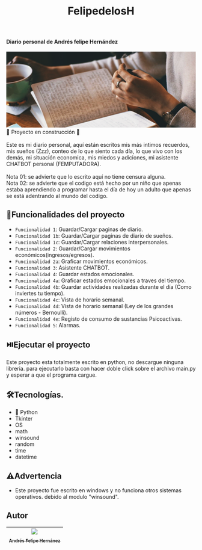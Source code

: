 <h1 align="center"> FelipedelosH </h1>
<br>
<h4>Diario personal de Andrés felipe Hernández</h4>

![Banner](docs/banner.png)
:construction: Proyecto en construcción :construction:
<br><br>
Este es mi diario personal, aquí están escritos mis más intimos recuerdos, mis sueños (Zzz), conteo de lo que siento cada día, lo que vivo con los demás, mi situación economica, mis miedos y adiciones, mi asistente CHATBOT personal (FEMPUTADORA).
<br><br>
Nota 01: se advierte que lo escrito aquí no tiene censura alguna.
<br>
Nota 02: se advierte que el codigo está hecho por un niño que apenas estaba aprendiendo a programar hasta el día de hoy un adulto que apenas se está adentrando al mundo del codigo.

## :hammer:Funcionalidades del proyecto

- `Funcionalidad 1`: Guardar/Cargar paginas de diario.<br>
- `Funcionalidad 1b`: Guardar/Cargar paginas de diario de sueños.<br>
- `Funcionalidad 1c`: Guardar/Cargar relaciones interpersonales.<br>
- `Funcionalidad 2`: Guardar/Cargar movimientos económicos(ingresos/egresos).<br>
- `Funcionalidad 2a`: Graficar movimientos económicos.<br>
- `Funcionalidad 3`: Asistente CHATBOT.<br>
- `Funcionalidad 4`: Guardar estados emocionales.<br>
- `Funcionalidad 4a`: Graficar estados emocionales a traves del tiempo.<br>
- `Funcionalidad 4b`: Guardar actividades realizadas durante el día (Como inviertes tu tiempo).<br>
- `Funcionalidad 4c`: Vista de horario semanal.<br>
- `Funcionalidad 4d`: Vista de horario semanal (Ley de los grandes números - Bernoulli).<br>
- `Funcionalidad 4e`: Registo de consumo de sustancias Psicoactivas.<br>
- `Funcionalidad 5`: Alarmas.<br>


## :play_or_pause_button:Ejecutar el proyecto

Este proyecto esta totalmente escrito en python, no descargue ninguna libreria. para ejecutarlo basta con hacer doble click sobre el archivo main.py y esperar a que el programa cargue.

## :hammer_and_wrench:Tecnologías.

- :snake: Python
- Tkinter
- OS
- math
- winsound
- random
- time
- datetime

## :warning:Advertencia

- Este proyecto fue escrito en windows y no funciona otros sistemas operativos. debido al modulo "winsound".

## Autor

| [<img src="https://avatars.githubusercontent.com/u/38327255?v=4" width=115><br><sub>Andrés Felipe Hernánez</sub>](https://github.com/camilafernanda)|
| :---: |